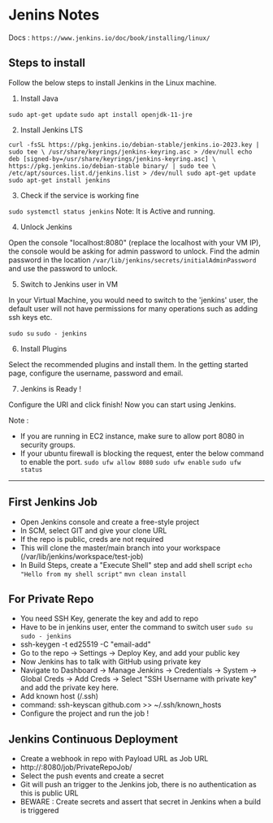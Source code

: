 # Jenins Notes

Docs : `https://www.jenkins.io/doc/book/installing/linux/`

## Steps to install

Follow the below steps to install Jenkins in the Linux machine.

1) Install Java

`sudo apt-get update`
`sudo apt install openjdk-11-jre`

2) Install Jenkins LTS 

`curl -fsSL https://pkg.jenkins.io/debian-stable/jenkins.io-2023.key | sudo tee \
  /usr/share/keyrings/jenkins-keyring.asc > /dev/null
echo deb [signed-by=/usr/share/keyrings/jenkins-keyring.asc] \
  https://pkg.jenkins.io/debian-stable binary/ | sudo tee \
  /etc/apt/sources.list.d/jenkins.list > /dev/null
sudo apt-get update
sudo apt-get install jenkins`

3) Check if the service is working fine

`sudo systemctl status jenkins`
Note: It is Active and running.

4) Unlock Jenkins

Open the console "localhost:8080" (replace the localhost with your VM IP), the console would be asking for admin password to unlock.
Find the admin password in the location `/var/lib/jenkins/secrets/initialAdminPassword` and use the password to unlock.

5) Switch to Jenkins user in VM

In your Virtual Machine, you would need to switch to the 'jenkins' user, the default user will not have permissions for many operations such as adding ssh keys etc. 

`sudo su`
`sudo - jenkins`

6) Install Plugins

Select the recommended plugins and install them. In the getting started page, configure the username, password and email.

7) Jenkins is Ready !

Configure the URI and click finish! Now you can start using Jenkins.

Note : 
- If you are running in EC2 instance, make sure to allow port 8080 in security groups.
- If your ubuntu firewall is blocking the request, enter the below command to enable the port.
`sudo ufw allow 8080`
`sudo ufw enable`
`sudo ufw status`

-------------------------------------------------------------------------------------------------------------------------------------------------------------------------------------------------------------------------------------------------

## First Jenkins Job

- Open Jenkins console and create a free-style project
- In SCM, select GIT and give your clone URL
- If the repo is public, creds are not required
- This will clone the master/main branch into your workspace (/var/lib/jenkins/workspace/test-job)
- In Build Steps, create a "Execute Shell" step and add shell script
`echo "Hello from my shell script"`
`mvn clean install`

## For Private Repo
- You need SSH Key, generate the key and add to repo
- Have to be in jenkins user, enter the command to switch user `sudo su` `sudo - jenkins`
- ssh-keygen -t ed25519 -C "email-add"
- Go to the repo -> Settings -> Deploy Key, and add your public key
- Now Jenkins has to talk with GitHub using private key
- Navigate to Dashboard -> Manage Jenkins -> Credentials -> System -> Global Creds -> Add Creds -> Select "SSH Username with private key" and add the private key here.
- Add known host (/.ssh)
- command: ssh-keyscan github.com >> ~/.ssh/known_hosts
- Configure the project and run the job !

## Jenkins Continuous Deployment
- Create a webhook in repo with Payload URL as Job URL
- http://<publicIP>:8080/job/PrivateRepoJob/
- Select the push events and create a secret
- Git will push an trigger to the Jenkins job, there is no authentication as this is public URL
- BEWARE : Create secrets and assert that secret in Jenkins when a build is triggered
